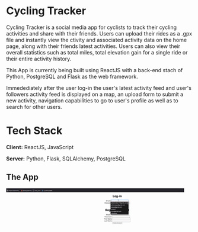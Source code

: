 # Cycling Tracker

Cycling Tracker is a social media app for cyclists to track their cycling
activities and share with their friends.
Users can upload their rides as a .gpx file and instantly view the
ctivity and associated activity data on the home page, along with their friends latest activities.
Users can also view their overall statistics such as total miles, total elevation gain for a single ride
or their entire activity history.

This App is currently being built using ReactJS with a back-end stach of Python, PostgreSQL
and Flask as the web framework.

Immedediately after the user log-in the user's latest activity feed and user's followers activity
feed is displayed on a map, an upload form to submit a new activity, navigation capabilities to go to user's profile
as well as to search for other users.

# Tech Stack

**Client:** ReactJS, JavaScript

**Server:** Python, Flask, SQLAlchemy, PostgreSQL

## The App

![](/ReadME/appGIF.gif)
